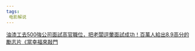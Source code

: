 ```yaml
---
tags:
 电影解说
---
```

[油漆工去500強公司面試高官職位，把老闆逗暈面試成功！百萬人給出8.9高分的勵志片《當幸福來敲門](https://www.canva.cn/design/DAFRLqPoDo4/watch)
